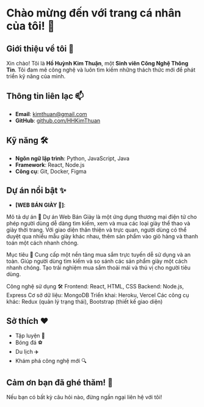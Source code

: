 # Chào mừng đến với trang cá nhân của tôi! 👋
## Giới thiệu về tôi 🌟

Xin chào! Tôi là **Hồ Huỳnh Kim Thuận**, một **Sinh viên Công Nghệ Thông Tin**. Tôi đam mê công nghệ và luôn tìm kiếm những thách thức mới để phát triển kỹ năng của mình.

## Thông tin liên lạc 📫

- **Email**: kimthuan@gmail.com
- **GitHub**: [github.com/HHKimThuan](https://github.com/HHKimThuan)

## Kỹ năng 🛠️

- **Ngôn ngữ lập trình**: Python, JavaScript, Java
- **Framework**: React, Node.js
- **Công cụ**: Git, Docker, Figma

## Dự án nổi bật ✨
- **[WEB BÁN GIÀY 👟]**:
  
Mô tả dự án 🌟
Dự án Web Bán Giày là một ứng dụng thương mại điện tử cho phép người dùng dễ dàng tìm kiếm, xem và mua các loại giày thể thao và giày thời trang. Với giao diện thân thiện và trực quan, người dùng có thể duyệt qua nhiều mẫu giày khác nhau, thêm sản phẩm vào giỏ hàng và thanh toán một cách nhanh chóng.

Mục tiêu 🎯
Cung cấp một nền tảng mua sắm trực tuyến dễ sử dụng và an toàn.
Giúp người dùng tìm kiếm và so sánh các sản phẩm giày một cách nhanh chóng.
Tạo trải nghiệm mua sắm thoải mái và thú vị cho người tiêu dùng.

Công nghệ sử dụng 🛠️
Frontend: React, HTML, CSS
Backend: Node.js, Express
Cơ sở dữ liệu: MongoDB
Triển khai: Heroku, Vercel
Các công cụ khác: Redux (quản lý trạng thái), Bootstrap (thiết kế giao diện)
## Sở thích ❤️

- Tập luyện 🥋
- Bóng đá ⚽
- Du lịch ✈️
- Khám phá công nghệ mới 🔍

## Cảm ơn bạn đã ghé thăm! 🌈

Nếu bạn có bất kỳ câu hỏi nào, đừng ngần ngại liên hệ với tôi!
